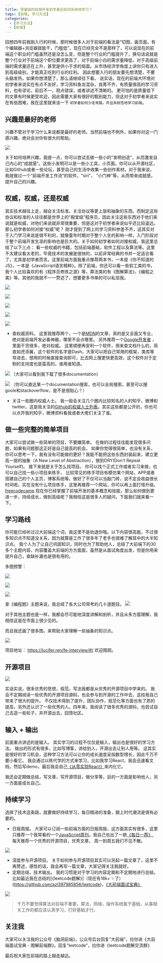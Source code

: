 ```yaml
---
title: 零基础的前端开发初学者应如何系统地学习？
tags: [前端, 学习方法]
categories: 
  - [学习方法]
  - [前端]
---
```

回想四年前我刚入行的时候，那时候很多人对于前端的看法是“切图，画页面，有个编辑器+浏览器就能干，门槛低”，现在已经完全不是那样了，可以说现在的前端这个职业的门槛虽然还是没怎么变，但是整个行业的门槛提升了，换句话说就是整个行业对于前端这个职位要求更高了，对于前端小白的需求量降低，对于高级前端的需求量还在上升，甚至是供小于求的局面。从市场经济学角度上讲你只有进入到高级级别，才能真正吃到行业的红利。  因此想要入行的朋友要先想清楚，不要头脑发热，如果你想清楚了，那么请继续往下看。
说实话，现在的前端大环境对初学者来说实在有点不友好，学习资料鱼龙混杂，良莠不齐，有质量很高的学习资料，也有谬论，前后不一，观点错误，或者讲述不清晰的。 更可怕的是质量低下的文章有时候更受欢迎，因此需要大家有很好的甄别能力，但这对于初学者来说实在有些困难，我在这里就来谈一下 `初学者如何少走弯路，并且系统性地学习前端`。

<!-- more -->

## 兴趣是最好的老师
兴趣不管对于学习什么来说都是最好的老师。当然前端也不例外，如果你对这一门感兴趣，绝对会对你有很大的帮助。


![](https://tva1.sinaimg.cn/large/007S8ZIlly1gds53pi54uj307n0533zi.jpg)

关于如何培养兴趣，我提一点，你可以尝试去做一些小的“发明创造”，从而激发自己内心的“成就感”。这些小发明可以是一些小工具，小页面。你可以从开源社区，比如Github或者一些论坛，甚至自己的生活中收集一些创作素材。对于我来说，我就做过一个“前端开发工作流”的软件，“siri”， “小门神”等，从而带来成就感，提升自己的兴趣。

## 权威，权威，还是权威

其实技术越往上走，越会关注标准，关注协议等更上层和抽象的东西。而制定这些协议和标准的人往往都是世界上的“殿堂级”程序员，因此关注这些东西对于他们来说就是权威，对他们来说就非常很重要，但是这对于初学者来说似乎还比较遥远。那么初学者如何对接“权威”呢？
刚才提到了网上的学习资料参差不齐，这其实对于入门学习来说是很不利的，就像童年时期对于整个人生的影响一样，入门阶段对于整个前端开发生涯的影响也是巨大的。关于如何初学者如何对接权威，我这里总结了以下三点：
看一些权威的书籍，包括前端基础，软件工程以及算法等。这里不太建议看太老的，毕竟技术的发展是很快的，以前非常经典的书并一定适合看了，尤其是初学者而言。这里前端方面我重点推荐两本书，一本是《你不知道的JS》，一本是《JavaScript语言精粹》。除了前端，你还可以看一些软工类的书，我个人比较喜欢的有《程序员修炼之道》等，算法类的有《图解算法》，《编程之美》等。其他的我就不一一赘述了，想要更多书单的可以私信我。


![](https://tva1.sinaimg.cn/large/007S8ZIlly1gds53qfn9kj305g075q4a.jpg)


![](https://tva1.sinaimg.cn/large/007S8ZIlly1gds53rhdv2j307405hdhv.jpg)


![](https://tva1.sinaimg.cn/large/007S8ZIlly1gds53sd7z6j305j071abq.jpg)


![](https://tva1.sinaimg.cn/large/007S8ZIlly1gds53ssxrrj3069069q3o.jpg)


![](https://tva1.sinaimg.cn/large/007S8ZIlly1gds53taxn9j3069069gn7.jpg)

- 查权威资料。 这里我推荐两个，一个是[MDN](https://developer.mozilla.org/zh-CN/)的文章，真的是又全面又专业，绝对是前端开发必备神器，哪里不会点哪里。 另外推荐一个[Google开发者](https://developers.google.com/web/fundamentals/) ， 里面干货很多，绝对权威。
这里顺便再安利一个软件，用来查文档什么的，简直如虎添翼，这个软件的名字是Dash，大家可以把自己常用的框架，类库等导进去，想用的时候直接查询即可，比去网上搜更快更高效，这个软件对于定制的支持度也是蛮高的，谁用谁知道。


![](https://tva1.sinaimg.cn/large/007S8ZIlly1gds53ud6lbj311e0hbac8.jpg)
（大家可以看到我下载了很多documentation）


![](https://tva1.sinaimg.cn/large/007S8ZIlly1gds53vpntmj311f0lpgs5.jpg)
（你可以直达某一个documentation搜索，也可以全局搜索，甚至可以搜goole和stackoverflow，是不是很贴心？）

- 关注一些圈内权威人士。 我一般会关注几个圈内比较知名的人的知乎，微博和twitter。这是我关注的[Github的权威人士列表](https://github.com/azl397985856?tab=following)。其实这些都是公开的，你也可以点开我的知乎，微博资料看我或者大佬们关注了谁。

## 做一些完整的简单项目

大家可以尝试做一些简单的项目，不要嫌简单。 在做的过程往往能发现很多问题，如果有问题那这正好是自己提高的机会。 如果你觉得很简单，也没有关系，你可以思考一下，我有没有可能做的更好？我能不能把这些东西封装起来，建立更高一层的抽象（A New Level of Abstraction），做到DRY(Don't Repeat Yourself)。
接下来就是关于怎么找项目。 你可以找个正式工作或者实习来做，也可以自己找一些小项目来练手， 比较常见的练手项目有模仿某个网站，APP或者搭建自己的个人主页，博客系统等。做好了不仅可以当敲门砖，说不定会收益很长时间呢。实在没有什么项目练手，这里再推荐一个网站，你可以再上面打怪升级。[freecodecamp](https://user-gold-cdn.xitu.io/2019/9/15/16d34514876b8c4d)
现在你已经掌握了前端开发的基本概念和技能，那么如何做到更进一步，持续成长，做到高级呢？我相信这是很多人的疑问，下面我们就来看一下。

## 学习路线

你可能已经听过过大前端这个词，我这里不是劝退你哦。以下内容很高能，不过很多知识点不知道没关系，因为就算是工作了很多年了老手也很难了解其中的大半知识点。
我个人为了让自己巩固知识，同时也为了帮助他人，总结了大前端下的30多个主题内容，内容覆盖大前端的方方面面，虽然是从面试角度出发，但是你用来提升自己，查缺补漏也是很有用的。

多图预警：


![](https://tva1.sinaimg.cn/large/007S8ZIlly1gds53wloptj304m0gsq3j.jpg)


![](https://tva1.sinaimg.cn/large/007S8ZIlly1gds53wyi87j304u0g0q38.jpg)


![](https://tva1.sinaimg.cn/large/007S8ZIlly1gds53xg7qnj308807et8u.jpg)

拿《编程题》主题来说，我总结了各大公司常考的几十道题目。
![](https://tva1.sinaimg.cn/large/007S8ZIlly1gds53ydbowj30d70hs765.jpg)

对于其他主题也是一样，我都会尽可能地深度讲解和剖析，并且从多方面理解，我相信这是在市面上很少见的。

而且我还画了很多图，来帮助大家理解一些抽象的知识点。


![](https://tva1.sinaimg.cn/large/007S8ZIlly1gds53zeayjj30mx0i4jys.jpg)

项目地址： https://lucifer.ren/fe-interview/#/   欢迎围观。

## 开源项目


![](https://tva1.sinaimg.cn/large/007S8ZIlly1gds540ejvxj309o041weh.jpg)

实话实说，很多优秀的思想，规范，写法我都是从优秀的开源项目中学来的。 我会不定期阅读一些优秀的开源项目源码，也会参与到开源的工作中去，这给我自己带来了很大的提升。 不仅技术得到了提升，团队协作，规范化等方面也有了质的提高，另外还认识了一些优秀的人。四年来，我阅读了很多优秀的源码，也尝试自己去造一些轮子，并开源出去，回馈社区。


## 输入 + 输出

前面重点讲述的是输入。 其实学习的过程不仅仅是输入，输出也是很好的学习方法。 输出的形式有很多，比如写博客，讲给别人，开源出去让别人用等。 这其实是很好的学习机会，这种学习方法可以让你的成长速度呈指数型增长，因此千万不要小看它。 我会通过以练代学的方式来学习，比如我学习React，我会迅速看文档，然后写demo，最后我会自己[《从零实现React》](https://github.com/azl397985856/mono-react)来内化它。

我还会定期做总结，写文章，写开源项目，做分享等，目的一方面是影响他人，另一方面是成长自己。

## 持续学习
选择了技术这条路，就要做好持续学习，每日精进的准备，跟上时代潮流是很有必要的。

- 日报周报。 大家可以订阅一些前端方面的日报周报，这方面其实有很多，这里只推荐一个我常看的一个[JavaScript周刊](https://javascriptweekly.com)。我自己也出了一款[《每日一荐》](https://github.com/azl397985856/daily-featured), 每天推荐一个优秀的开源项目，优秀文章， 周一到周五我们不见不散。

![](https://tva1.sinaimg.cn/large/007S8ZIlly1gds5425gxxj30r20ghwhz.jpg)
- 深度参与开源项目。 关于如何参与开源项目其实可以另起一篇文章了，这里不再赘述，感性的话，我会再写一篇文章，大家记得关注我就好。
- 定期总结，技术输出。 我的习惯是对于学习的内容定期和不定期地进行总结。 比如最近我在总结的[《leetcode题解》]（现在有18k+ ✨了）(https://github.com/azl397985856/leetcode)，[《大前端面试宝典》](https://github.com/azl397985856/fe-interview)

![](https://tva1.sinaimg.cn/large/007S8ZIlly1gds5432xphj30k00jxago.jpg)


> 千万不要觉得算法对前端不重要，算法，网络，操作系统属于基础，从事相关工作的都应该认真学习，打好基础才行。

## 关注我

大家可以关注我的公众号《脑洞前端》，公众号后台回复“大前端”，拉你进《大前端面试宝典 - 图解前端群》。回复“leetcode”，拉你进《leetcode题解交流群》



最后祝大家在前端的路上越走越远。
